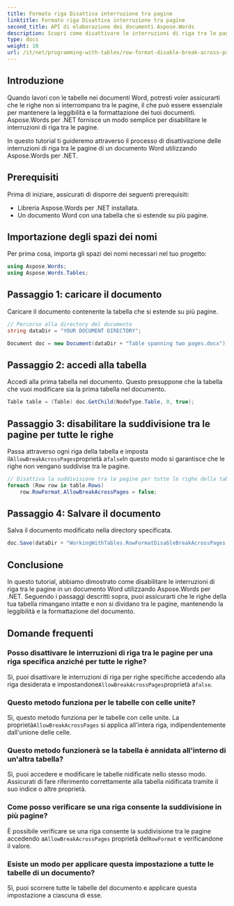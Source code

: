 ```yaml
---
title: Formato riga Disattiva interruzione tra pagine
linktitle: Formato riga Disattiva interruzione tra pagine
second_title: API di elaborazione dei documenti Aspose.Words
description: Scopri come disattivare le interruzioni di riga tra le pagine nei documenti Word utilizzando Aspose.Words per .NET per mantenere la leggibilità e la formattazione delle tabelle.
type: docs
weight: 10
url: /it/net/programming-with-tables/row-format-disable-break-across-pages/
---
```

## Introduzione

Quando lavori con le tabelle nei documenti Word, potresti voler assicurarti che le righe non si interrompano tra le pagine, il che può essere essenziale per mantenere la leggibilità e la formattazione dei tuoi documenti. Aspose.Words per .NET fornisce un modo semplice per disabilitare le interruzioni di riga tra le pagine.

In questo tutorial ti guideremo attraverso il processo di disattivazione delle interruzioni di riga tra le pagine di un documento Word utilizzando Aspose.Words per .NET.

## Prerequisiti

Prima di iniziare, assicurati di disporre dei seguenti prerequisiti:
- Libreria Aspose.Words per .NET installata.
- Un documento Word con una tabella che si estende su più pagine.

## Importazione degli spazi dei nomi

Per prima cosa, importa gli spazi dei nomi necessari nel tuo progetto:

```csharp
using Aspose.Words;
using Aspose.Words.Tables;
```

## Passaggio 1: caricare il documento

Caricare il documento contenente la tabella che si estende su più pagine.

```csharp
// Percorso alla directory del documento
string dataDir = "YOUR DOCUMENT DIRECTORY";

Document doc = new Document(dataDir + "Table spanning two pages.docx");
```

## Passaggio 2: accedi alla tabella

Accedi alla prima tabella nel documento. Questo presuppone che la tabella che vuoi modificare sia la prima tabella nel documento.

```csharp
Table table = (Table) doc.GetChild(NodeType.Table, 0, true);
```

## Passaggio 3: disabilitare la suddivisione tra le pagine per tutte le righe

 Passa attraverso ogni riga della tabella e imposta il`AllowBreakAcrossPages`proprietà a`false`In questo modo si garantisce che le righe non vengano suddivise tra le pagine.

```csharp
// Disattiva la suddivisione tra le pagine per tutte le righe della tabella.
foreach (Row row in table.Rows)
    row.RowFormat.AllowBreakAcrossPages = false;
```

## Passaggio 4: Salvare il documento

Salva il documento modificato nella directory specificata.

```csharp
doc.Save(dataDir + "WorkingWithTables.RowFormatDisableBreakAcrossPages.docx");
```

## Conclusione

In questo tutorial, abbiamo dimostrato come disabilitare le interruzioni di riga tra le pagine in un documento Word utilizzando Aspose.Words per .NET. Seguendo i passaggi descritti sopra, puoi assicurarti che le righe della tua tabella rimangano intatte e non si dividano tra le pagine, mantenendo la leggibilità e la formattazione del documento.

## Domande frequenti

### Posso disattivare le interruzioni di riga tra le pagine per una riga specifica anziché per tutte le righe?  
 Sì, puoi disattivare le interruzioni di riga per righe specifiche accedendo alla riga desiderata e impostandone`AllowBreakAcrossPages`proprietà a`false`.

### Questo metodo funziona per le tabelle con celle unite?  
 Sì, questo metodo funziona per le tabelle con celle unite. La proprietà`AllowBreakAcrossPages` si applica all'intera riga, indipendentemente dall'unione delle celle.

### Questo metodo funzionerà se la tabella è annidata all'interno di un'altra tabella?  
Sì, puoi accedere e modificare le tabelle nidificate nello stesso modo. Assicurati di fare riferimento correttamente alla tabella nidificata tramite il suo indice o altre proprietà.

### Come posso verificare se una riga consente la suddivisione in più pagine?  
 È possibile verificare se una riga consente la suddivisione tra le pagine accedendo a`AllowBreakAcrossPages` proprietà del`RowFormat` e verificandone il valore.

### Esiste un modo per applicare questa impostazione a tutte le tabelle di un documento?  
Sì, puoi scorrere tutte le tabelle del documento e applicare questa impostazione a ciascuna di esse.